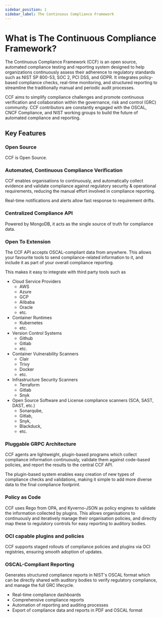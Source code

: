 ```yaml
---
sidebar_position: 1
sidebar_label: The Continuous Compliance Framework
---
```


# What is The Continuous Compliance Framework?

The Continuous Compliance Framework (CCF) is an open source, automated compliance testing and reporting system designed
to help organizations continuously assess their adherence to regulatory standards such as NIST SP 800-53, SOC 2,
PCI DSS, and GDPR. It integrates policy-based compliance checks, real-time monitoring, and structured reporting to
streamline the traditionally manual and periodic audit processes.

CCF aims to simplify compliance challenges and promote continuous verification and collaboration within the governance,
risk and control (GRC) community. CCF contributors are constantly engaged with the OSCAL, CNCF Compliance, and NIST
working groups to build the future of automated compliance and reporting.

## Key Features

### Open Source

CCF is Open Source.

### Automated, Continuous Compliance Verification

CCF enables organisations to continuously, and automatically collect evidence and validate compliance against regulatory
security & operational requirements, reducing the manual effort involved in compliance reporting.

Real-time notifications and alerts allow fast response to requirement drifts.

### Centralized Compliance API

Powered by MongoDB, it acts as the single source of truth for compliance data.

### Open To Extension

The CCF API accepts OSCAL-compliant data from anywhere. This allows your favourite tools to send compliance-related
information to it, and include it as part of your overall compliance reporting.

This makes it easy to integrate with third party tools such as
* Cloud Service Providers
  * AWS
  * Azure
  * GCP
  * Alibaba
  * Oracle
  * etc.
* Container Runtimes
  * Kubernetes
  * etc.
* Version Control Systems
  * Github
  * Gitlab
  * etc.
* Container Vulnerability Scanners
  * Clair
  * Trivy
  * Docker
  * etc.
* Infrastructure Security Scanners
  * Terraform
  * Gitlab
  * Snyk
* Open Source Software and License compliance scanners (SCA, SAST, DAST, etc.)
  * Sonarqube,
  * Gitlab,
  * Snyk,
  * Blackduck,
  * etc.

### Pluggable GRPC Architecture

CCF agents are lightweight, plugin-based programs which collect compliance information continuously, validate them
against code-based policies, and report the results to the central CCF API.

The plugin-based system enables easy creation of new types of compliance checks and validations, making it simple to
add more diverse data to the final compliance footprint.

### Policy as Code

CCF uses Rego from OPA, and Kyverno-JSON as policy engines to validate the information collected by plugins.
This allows organisations to continuously and iteratively manage their organisation policies, and directly map these
to regulatory controls for easy reporting to auditory bodies.

### OCI capable plugins and policies

CCF supports staged rollouts of compliance policies and plugins via OCI registries, ensuring smooth adoption of updates.

### OSCAL-Compliant Reporting

Generates structured compliance reports in NIST's OSCAL format which can be directly shared with auditory bodies to
verify regulatory compliance, and manage the full GRC lifecycle.

- Real-time compliance dashboards
- Comprehensive compliance reports
- Automation of reporting and auditing processes
- Export of compliance data and reports in PDF and OSCAL format
